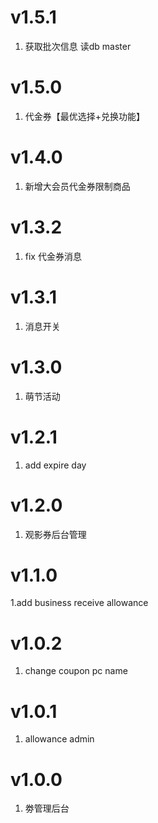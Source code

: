 # v1.5.1
1. 获取批次信息 读db master
# v1.5.0
1. 代金券【最优选择+兑换功能】
# v1.4.0
1. 新增大会员代金券限制商品

# v1.3.2
1. fix 代金券消息

# v1.3.1
1. 消息开关

# v1.3.0
1. 萌节活动

# v1.2.1
1. add expire day

# v1.2.0
1. 观影券后台管理

# v1.1.0
1.add business receive allowance

# v1.0.2
1. change coupon pc name

# v1.0.1
1. allowance admin

# v1.0.0
1. 劵管理后台
